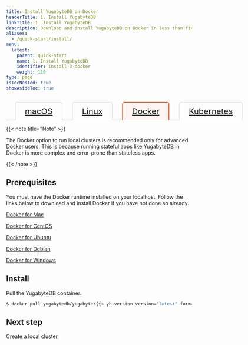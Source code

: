 ```yaml
---
title: Install YugabyteDB on Docker
headerTitle: 1. Install YugabyteDB
linkTitle: 1. Install YugabyteDB
description: Download and install YugabyteDB on Docker in less than five minutes.
aliases:
  - /quick-start/install/
menu:
  latest:
    parent: quick-start
    name: 1. Install YugabyteDB
    identifier: install-3-docker
    weight: 110
type: page
isTocNested: true
showAsideToc: true
---
```


<style>
ul.tabs-name {
  display: flex;
  list-style: none;
  border-bottom: 2px solid #e6e6e6;
  margin-bottom: 6px;
}

ul.tabs-name li:before {
  display: none;
  margin: 0;
}

ul.tabs-name li {
  padding: 10px 25px;
  border: 2px solid #e6e6e6;
  margin: 0 26px -2px 0;
  font-size: 22px;
  border-top-left-radius: 6px;
  border-top-right-radius: 6px;
  border-bottom: 2px solid #fff !important;
}
ul.tabs-name li a {
  border-bottom: 0;
}
ul.tabs-name li.active {
  border: 2px solid #f75821;
  background: rgb(247 88 33 / 5%);
  color: #f75821;
}
</style>
<div class="row">
  <div class="col-12 col-md-12 col-lg-12 col-xl-12">
    <ul class="tabs-name">
      <li class="tb-1">
        <a href="../macos/" class="nav-link">
          <i class="fab fa-apple" aria-hidden="true"></i>
          macOS
        </a>
      </li>
      <li class="tb-1">
        <a href="../linux/" class="nav-link">
          <i class="fab fa-linux" aria-hidden="true"></i>
          Linux
        </a>
      </li>
      <li class="tb-1 active">
        <a href="../docker/" class="nav-link">
          <i class="fab fa-docker" aria-hidden="true"></i>
          Docker
        </a>
      </li>
      <li class="tb-1">
        <a href="../kubernetes/" class="nav-link">
          <i class="fas fa-cubes" aria-hidden="true"></i>
          Kubernetes
        </a>
      </li>
    </ul>
  </div>
</div>

{{< note title="Note" >}}

The Docker option to run local clusters is recommended only for advanced Docker users. This is because running stateful apps like YugabyteDB in Docker is more complex and error-prone than stateless apps.

{{< /note >}}

## Prerequisites

You must have the Docker runtime installed on your localhost. Follow the links below to download and install Docker if you have not done so already.

<i class="fab fa-apple" aria-hidden="true"></i> [Docker for Mac](https://store.docker.com/editions/community/docker-ce-desktop-mac)

<i class="fab fa-centos"></i> [Docker for CentOS](https://store.docker.com/editions/community/docker-ce-server-centos)

<i class="fab fa-ubuntu"></i> [Docker for Ubuntu](https://store.docker.com/editions/community/docker-ce-server-ubuntu)

<i class="icon-debian"></i> [Docker for Debian](https://store.docker.com/editions/community/docker-ce-server-debian)

<i class="fab fa-windows" aria-hidden="true"></i> [Docker for Windows](https://store.docker.com/editions/community/docker-ce-desktop-windows)

## Install

Pull the YugabyteDB container.

```sh
$ docker pull yugabytedb/yugabyte:{{< yb-version version="latest" format="build">}}
```

## Next step

[Create a local cluster](../../create-local-cluster/docker/)

